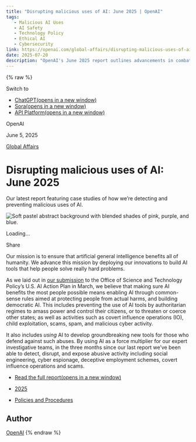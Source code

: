 ```yaml
---
title: "Disrupting malicious uses of AI: June 2025 | OpenAI"
tags:
   - Malicious AI Uses
   - AI Safety
   - Technology Policy
   - Ethical AI
   - Cybersecurity
link: https://openai.com/global-affairs/disrupting-malicious-uses-of-ai-june-2025/
date: 2025-07-20
description: "OpenAI's June 2025 report outlines advancements in combating malicious AI applications. Key initiatives include developing AI tools that detect and disrupt activities such as social engineering, cyber espionage, and covert influence operations. The report emphasizes the importance of establishing protective regulations against authoritarian misuse and leveraging AI to enhance investigative capabilities in cybersecurity. This proactive approach aims to ensure AI contributes positively by mitigating real-world threats and promoting democratic values. For further insights, refer to the full report [here](https://cdn.openai.com/threat-intelligence-reports/5f73af09-a3a3-4a55-992e-069237681620/disrupting-malicious-uses-of-ai-june-2025.pdf)."
---
```

{% raw %}

Switch to

- [ChatGPT(opens in a new window)](https://chatgpt.com/?openaicom-did=df0fcc59-526d-4aaa-84af-b57191050945&openaicom_referred=true)
- [Sora(opens in a new window)](https://sora.com/)
- [API Platform(opens in a new window)](https://platform.openai.com/)

OpenAI

June 5, 2025

[Global Affairs](https://openai.com/news/global-affairs/)

# Disrupting malicious uses of AI: June 2025

Our latest report featuring case studies of how we’re detecting and preventing malicious uses of AI.

![Soft pastel abstract background with blended shades of pink, purple, and blue.](https://images.ctfassets.net/kftzwdyauwt9/2oBsxrIQx8AyX80a0AFuDX/4646c7c929b849fdac9d40903628668b/Wallpaper.png?w=3840&q=90&fm=webp)

Loading…

Share

Our mission is to ensure that artificial general intelligence benefits all of humanity. We advance this mission by deploying our innovations to build AI tools that help people solve really hard problems.

As we laid out in [our submission⁠](https://openai.com/global-affairs/openai-proposals-for-the-us-ai-action-plan/) to the Office of Science and Technology Policy’s U.S. AI Action Plan in March, we believe that making sure AI benefits the most people possible means enabling AI through common-sense rules aimed at protecting people from actual harms, and building democratic AI. This includes preventing the use of AI tools by authoritarian regimes to amass power and control their citizens, or to threaten or coerce other states; as well as activities such as covert influence operations (IO), child exploitation, scams, spam, and malicious cyber activity.

It also includes _using_ AI to develop groundbreaking new tools for those who defend against such abuses. By using AI as a force multiplier for our expert investigative teams, in the three months since our last report we’ve been able to detect, disrupt, and expose abusive activity including social engineering, cyber espionage, deceptive employment schemes, covert influence operations and scams.

- [Read the full report(opens in a new window)](https://cdn.openai.com/threat-intelligence-reports/5f73af09-a3a3-4a55-992e-069237681620/disrupting-malicious-uses-of-ai-june-2025.pdf)

- [2025](https://openai.com/news/?tags=2025)
- [Policies and Procedures](https://openai.com/news/?tags=policies-procedures)

## Author

[OpenAI](https://openai.com/news/?author=openai#results)
{% endraw %}
